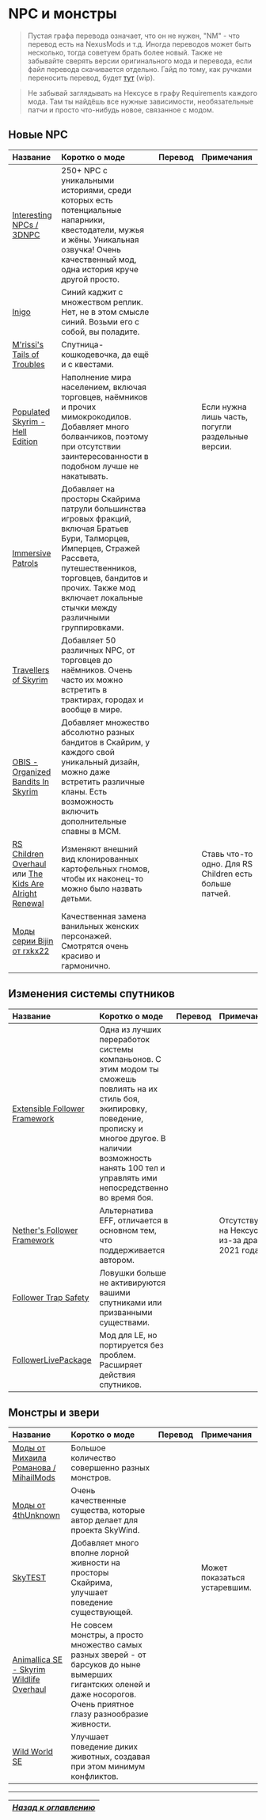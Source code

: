 # NPC и монстры

> Пустая графа перевода означает, что он не нужен, "NM" - что перевод есть на NexusMods и т.д. Иногда переводов может быть несколько, тогда советуем брать более новый. Также не забывайте сверять версии оригинального мода и перевода, если файл перевода скачивается отдельно. Гайд по тому, как ручками переносить перевод, будет [тут](https://youtu.be/dQw4w9WgXcQ) (wip).

> Не забывай заглядывать на Нексусе в графу Requirements каждого мода. Там ты найдёшь все нужные зависимости, необязательные патчи и просто что-нибудь новое, связанное с модом.

## Новые NPC

| Название | Коротко о моде | Перевод | Примечания |
| :------- | :------------- | :------ | :--------- |
| [Interesting NPCs / 3DNPC](https://www.nexusmods.com/skyrimspecialedition/mods/29194) | 250+ NPC с уникальными историями, среди которых есть потенциальные напарники, квестодатели, мужья и жёны. Уникальная озвучка! Очень качественный мод, одна история круче другой просто. | | |
| [Inigo](https://www.nexusmods.com/skyrimspecialedition/mods/1461) | Синий каджит с множеством реплик. Нет, не в этом смысле синий. Возьми его с собой, вы поладите. | | |
| [M'rissi's Tails of Troubles](https://www.nexusmods.com/skyrimspecialedition/mods/9666) | Спутница-кошкодевочка, да ещё и с квестами. | | |
| [Populated Skyrim - Hell Edition](https://www.nexusmods.com/skyrimspecialedition/mods/5017) | Наполнение мира населением, включая торговцев, наёмников и прочих мимокрокодилов. Добавляет много болванчиков, поэтому при отсутствии заинтересованности в подобном лучше не накатывать. | | Если нужна лишь часть, погугли раздельные версии. |
| [Immersive Patrols](https://www.nexusmods.com/skyrimspecialedition/mods/718) | Добавляет на просторы Скайрима патрули большинства игровых фракций, включая Братьев Бури, Талморцев, Имперцев, Стражей Рассвета, путешественников, торговцев, бандитов и прочих. Также мод включает локальные стычки между различными группировками. | | |
| [Тravellers of Skyrim](https://www.nexusmods.com/skyrimspecialedition/mods/1973) | Добавляет 50 различных NPC, от торговцев до наёмников. Очень часто их можно встретить в трактирах, городах и вообще в мире. | | |
| [OBIS - Organized Bandits In Skyrim](https://www.nexusmods.com/skyrimspecialedition/mods/4145) | Добавляет множество абсолютно разных бандитов в Скайрим, у каждого свой уникальный дизайн, можно даже встретить различные кланы. Есть возможность включить дополнительные спавны в МСМ. | | |
| [RS Children Overhaul](https://www.nexusmods.com/skyrimspecialedition/mods/2650) или [The Kids Are Alright Renewal](https://www.nexusmods.com/skyrimspecialedition/mods/48297) | Изменяют внешний вид клонированных картофельных гномов, чтобы их наконец-то можно было назвать детьми. | | Ставь что-то одно. Для RS Children есть больше патчей. |
| [Моды серии Bijin от rxkx22](https://www.nexusmods.com/skyrimspecialedition/users/2650523/?tab=user+files) | Качественная замена ванильных женских персонажей. Смотрятся очень красиво и гармонично. | | |

## Изменения системы спутников

| Название | Коротко о моде | Перевод | Примечания |
| :------- | :------------- | :------ | :--------- |
| [Extensible Follower Framework](https://www.nexusmods.com/skyrimspecialedition/mods/7003) | Одна из лучших переработок системы компаньонов. С этим модом ты сможешь повлиять на их стиль боя, экипировку, поведение, прописку и многое другое. В наличии возможность нанять 100 тел и управлять ими непосредственно во время боя. | | |
| [Nether's Follower Framework](https://www.patreon.com/nethermods) | Альтернатива EFF, отличается в основном тем, что поддерживается автором. | | Отсутствует на Нексусе из-за драмы 2021 года. |
| [Follower Trap Safety](https://www.nexusmods.com/skyrimspecialedition/mods/2755) | Ловушки больше не активируются вашими спутниками или призванными существами. | | |
| [FollowerLivePackage](https://www.nexusmods.com/skyrim/mods/33002) | Мод для LE, но портируется без проблем. Расширяет действия спутников. | | |

## Монстры и звери

| Название | Коротко о моде | Перевод | Примечания |
| :------- | :------------- | :------ | :--------- |
| [Моды от Михаила Романова / MihailMods](https://www.nexusmods.com/skyrimspecialedition/users/37834630/?tab=user+files) | Большое количество совершенно разных монстров. | | |
| [Моды от 4thUnknown](https://www.nexusmods.com/skyrimspecialedition/users/49002333?tab=user+files) | Очень качественные существа, которые автор делает для проекта SkyWind. | | |
| [SkyTEST](https://www.nexusmods.com/skyrimspecialedition/mods/1104) | Добавляет много вполне лорной живности на просторы Скайрима, улучшает поведение существующей. | | Может показаться устаревшим. |
| [Animallica SE - Skyrim Wildlife Overhaul](https://www.nexusmods.com/skyrimspecialedition/mods/20456) | Не совсем монстры, а просто множество самых разных зверей - от барсуков до ныне вымерших гигантских оленей и даже носорогов. Очень приятное глазу разнообразие живности. | | |
| [Wild World SE](https://www.nexusmods.com/skyrimspecialedition/mods/14616) | Улучшает поведение диких животных, создавая при этом минимум конфликтов. | | |

------

|[*Назад к оглавлению*](../01_Оглавление.md)|
|:---:|
